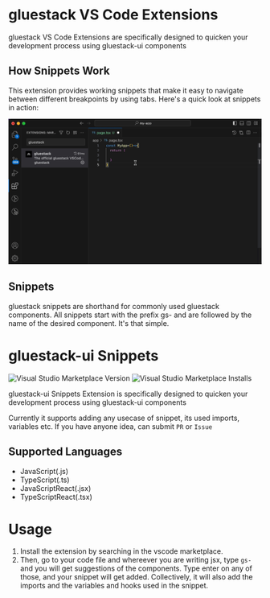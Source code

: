 # gluestack VS Code Extensions

gluestack VS Code Extensions are specifically designed to quicken your development process using gluestack-ui components

## How Snippets Work

This extension provides working snippets that make it easy to navigate between different breakpoints by using tabs. Here's a quick look at snippets in action:

![gluestackSnippet](demo.gif)

## Snippets

gluestack snippets are shorthand for commonly used gluestack components. All snippets start with the prefix gs- and are followed by the name of the desired component. It's that simple.

# gluestack-ui Snippets

![Visual Studio Marketplace Version](https://img.shields.io/visual-studio-marketplace/v/gluestack.gluestack-vscode)
![Visual Studio Marketplace Installs](https://img.shields.io/visual-studio-marketplace/i/gluestack.gluestack-vscode)

gluestack-ui Snippets Extension is specifically designed to quicken your development process using gluestack-ui components

Currently it supports adding any usecase of snippet, its used imports, variables etc. If you have anyone idea, can submit `PR` or `Issue`

## Supported Languages

- JavaScript(.js)
- TypeScript(.ts)
- JavaScriptReact(.jsx)
- TypeScriptReact(.tsx)

# Usage

1. Install the extension by searching in the vscode marketplace.
2. Then, go to your code file and whereever you are writing jsx, type `gs-` and you will get suggestions of the components. Type enter on any of those, and your snippet will get added.
   Collectively, it will also add the imports and the variables and hooks used in the snippet.
